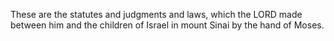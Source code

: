 These are the statutes and judgments and laws, which the LORD made between him and the children of Israel in mount Sinai by the hand of Moses.
